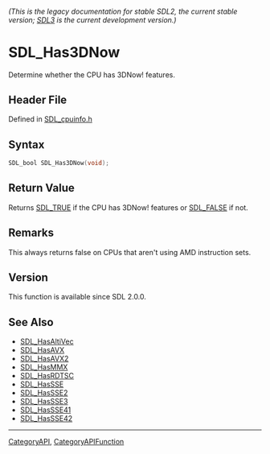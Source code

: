 ###### (This is the legacy documentation for stable SDL2, the current stable version; [SDL3](https://wiki.libsdl.org/SDL3/) is the current development version.)
# SDL_Has3DNow

Determine whether the CPU has 3DNow! features.

## Header File

Defined in [SDL_cpuinfo.h](https://github.com/libsdl-org/SDL/blob/SDL2/include/SDL_cpuinfo.h)

## Syntax

```c
SDL_bool SDL_Has3DNow(void);

```

## Return Value

Returns [SDL_TRUE](SDL_TRUE) if the CPU has 3DNow! features or
[SDL_FALSE](SDL_FALSE) if not.

## Remarks

This always returns false on CPUs that aren't using AMD instruction sets.

## Version

This function is available since SDL 2.0.0.

## See Also

- [SDL_HasAltiVec](SDL_HasAltiVec)
- [SDL_HasAVX](SDL_HasAVX)
- [SDL_HasAVX2](SDL_HasAVX2)
- [SDL_HasMMX](SDL_HasMMX)
- [SDL_HasRDTSC](SDL_HasRDTSC)
- [SDL_HasSSE](SDL_HasSSE)
- [SDL_HasSSE2](SDL_HasSSE2)
- [SDL_HasSSE3](SDL_HasSSE3)
- [SDL_HasSSE41](SDL_HasSSE41)
- [SDL_HasSSE42](SDL_HasSSE42)

----
[CategoryAPI](CategoryAPI), [CategoryAPIFunction](CategoryAPIFunction)


